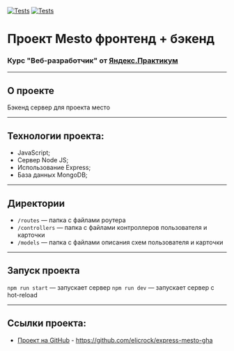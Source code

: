 [![Tests](../../actions/workflows/tests-13-sprint.yml/badge.svg)](../../actions/workflows/tests-13-sprint.yml) [![Tests](../../actions/workflows/tests-14-sprint.yml/badge.svg)](../../actions/workflows/tests-14-sprint.yml)
# Проект Mesto фронтенд + бэкенд
### Курс "Веб-разработчик" от [Яндекс.Практикум](https://practicum.yandex.ru/web/)
---

## О проекте
Бэкенд сервер для проекта место<br/>

---

## Технологии проекта:
* JavaScript;
* Сервер Node JS;
* Использование Express;
* База данных MongoDB;

---

## Директории

* `/routes` — папка с файлами роутера
* `/controllers` — папка с файлами контроллеров пользователя и карточки
* `/models` — папка с файлами описания схем пользователя и карточки

---

## Запуск проекта

`npm run start` — запускает сервер
`npm run dev` — запускает сервер с hot-reload

---
## Ссылки проекта:
* [Проект на GitHub](https://github.com/elicrock/express-mesto-gha) - https://github.com/elicrock/express-mesto-gha
